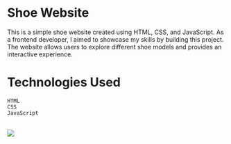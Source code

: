 # Shoe Website

This is a simple shoe website created using HTML, CSS, and JavaScript. As a frontend developer, I aimed to showcase my skills by building this project. The website allows users to explore different shoe models and provides an interactive experience.

# Technologies Used

``````
HTML
CSS
JavaScript
``````

<br>

<img src="image/gif.gif">